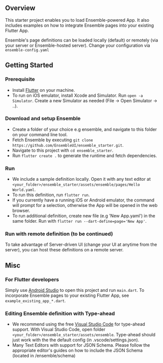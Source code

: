 ## Overview

This starter project enables you to load Ensemble-powered App. It also includes examples on how
to integrate Ensemble pages into your existing Flutter App.

Ensemble's page definitions can be loaded locally (default) or remotely (via your server or Ensemble-hosted server). Change your configuration via `ensemble-config.yaml`

## Getting Started
### Prerequisite
- Install [Flutter](https://docs.flutter.dev/get-started/install) on your machine.
- To run on iOS emulator, install Xcode and Simulator. Run `open -a Simulator`. Create a new Simulator as needed (File -> Open Simulator -> ..).

### Download and setup Ensemble
- Create a folder of your choice e.g ensemble, and navigate to this folder on your command line tool.
- Fetch Ensemble by executing `git clone https://github.com/EnsembleUI/ensemble_starter.git`.
- Navigate to this project with `cd ensemble_starter`.
- Run `flutter create .` to generate the runtime and fetch dependencies.

### Run
- We include a sample definition locally. Open it with any text editor at `<your_folder>/ensemble_starter/assets/ensemble/pages/Hello World.yaml`.
- To run this definition, run `flutter run`.
- If you currently have a running iOS or Android emulator, the command will prompt for a selection, otherwise the App will be opened in the web browser.
- To run additional definition, create new file (e.g 'New App.yaml') in the same folder. Run with `flutter run --dart-define=page='New App'`.

### Run with remote definition (to be continued)
To take advantage of Server-driven UI (change your UI at anytime from the server), you can host these definitions on a remote server.

## Misc
### For Flutter developers
Simply use [Android Studio](https://developer.android.com/studio) to open this project and run `main.dart`.
To incorporate Ensemble pages to your existing Flutter App, see `example_existing_app_*.dart`.

### Editing Ensemble definition with Type-ahead
- We recommend using the free [Visual Studio Code](https://code.visualstudio.com/download) for type-ahead support. With Visual Studio Code, open folder `<your_folder>/ensemble_starter/assets/ensemble`. Type-ahead should just work with the the default config (in .vscode/settings.json).
- Many Text Editors with support for JSON Schema. Please follow the appropriate editor's guides on how to include the JSON Schema (located in /ensemble/schema)

